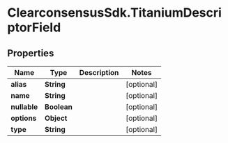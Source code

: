 # ClearconsensusSdk.TitaniumDescriptorField

## Properties

Name | Type | Description | Notes
------------ | ------------- | ------------- | -------------
**alias** | **String** |  | [optional] 
**name** | **String** |  | [optional] 
**nullable** | **Boolean** |  | [optional] 
**options** | **Object** |  | [optional] 
**type** | **String** |  | [optional] 


